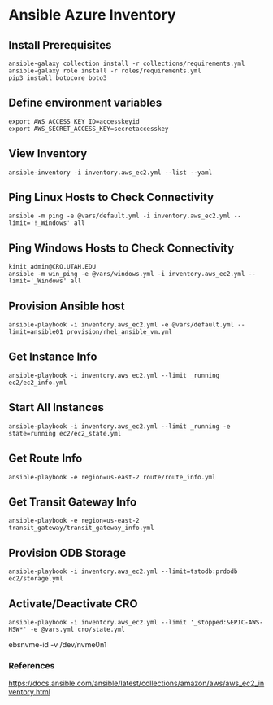 # Ansible Azure Inventory

## Install Prerequisites
```
ansible-galaxy collection install -r collections/requirements.yml
ansible-galaxy role install -r roles/requirements.yml
pip3 install botocore boto3
```

## Define environment variables
```
export AWS_ACCESS_KEY_ID=accesskeyid
export AWS_SECRET_ACCESS_KEY=secretaccesskey
```

## View Inventory
```
ansible-inventory -i inventory.aws_ec2.yml --list --yaml
```

## Ping Linux Hosts to Check Connectivity
```
ansible -m ping -e @vars/default.yml -i inventory.aws_ec2.yml --limit='!_Windows' all
```

## Ping Windows Hosts to Check Connectivity
```
kinit admin@CRO.UTAH.EDU
ansible -m win_ping -e @vars/windows.yml -i inventory.aws_ec2.yml --limit='_Windows' all
```

## Provision Ansible host
```
ansible-playbook -i inventory.aws_ec2.yml -e @vars/default.yml --limit=ansible01 provision/rhel_ansible_vm.yml
```

## Get Instance Info
```
ansible-playbook -i inventory.aws_ec2.yml --limit _running ec2/ec2_info.yml
```

## Start All Instances
```
ansible-playbook -i inventory.aws_ec2.yml --limit _running -e state=running ec2/ec2_state.yml
```

## Get Route Info
```
ansible-playbook -e region=us-east-2 route/route_info.yml
```

## Get Transit Gateway Info
```
ansible-playbook -e region=us-east-2 transit_gateway/transit_gateway_info.yml
```

## Provision ODB Storage
```
ansible-playbook -i inventory.aws_ec2.yml --limit=tstodb:prdodb ec2/storage.yml
```

## Activate/Deactivate CRO
```
ansible-playbook -i inventory.aws_ec2.yml --limit '_stopped:&EPIC-AWS-HSW*' -e @vars.yml cro/state.yml
```

ebsnvme-id -v /dev/nvme0n1

### References
https://docs.ansible.com/ansible/latest/collections/amazon/aws/aws_ec2_inventory.html